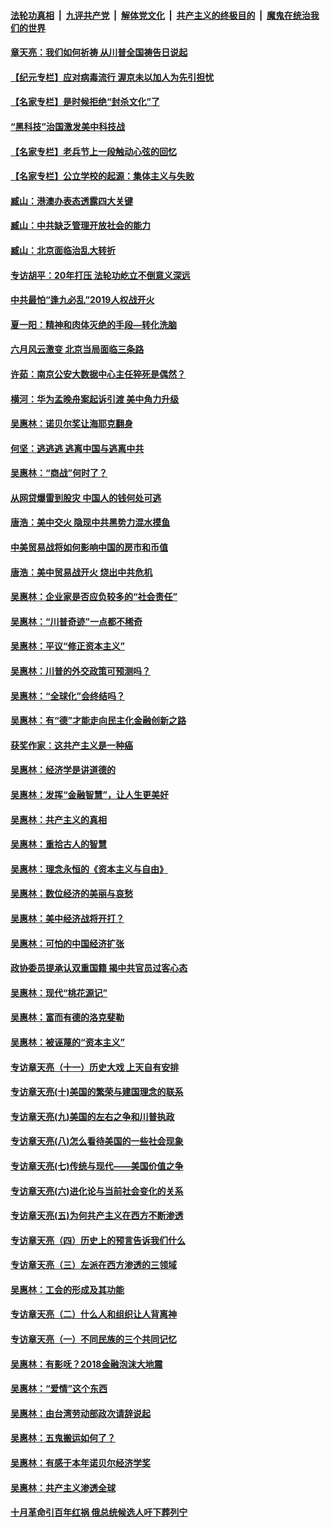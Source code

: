 ####  [法轮功真相](../../../../basic/blob/master/README.md?t=06212131) &nbsp;|&nbsp; [九评共产党](../../../../9ping.md/blob/master/README.md?t=06212131) &nbsp;|&nbsp; [解体党文化](../../../../jtdwh.md/blob/master/README.md?t=06212131)  &nbsp;|&nbsp; [共产主义的终极目的](../../../../gczydzjmd.md/blob/master/README.md?t=06212131) &nbsp;|&nbsp; [魔鬼在统治我们的世界](../../../../mgztzwmdsj.md/blob/master/README.md?t=06212131) 

#### [章天亮：我们如何祈祷 从川普全国祷告日说起](../pages/nsc423/n11944627.md?t=06212131) 

#### [【纪元专栏】应对病毒流行 渥京未以加人为先引担忧](../pages/nsc423/n11875714.md?t=06212131) 

#### [【名家专栏】是时候拒绝“封杀文化”了](../pages/nsc423/n11814093.md?t=06212131) 

#### [“黑科技”治国激发美中科技战](../pages/nsc423/n11638056.md?t=06212131) 

#### [【名家专栏】老兵节上一段触动心弦的回忆](../pages/nsc423/n11646016.md?t=06212131) 

#### [【名家专栏】公立学校的起源：集体主义与失败](../pages/nsc423/n11601833.md?t=06212131) 

#### [臧山：港澳办表态透露四大关键](../pages/nsc423/n11421628.md?t=06212131) 

#### [臧山：中共缺乏管理开放社会的能力](../pages/nsc423/n11407457.md?t=06212131) 

#### [臧山：北京面临治乱大转折](../pages/nsc423/n11406895.md?t=06212131) 

#### [专访胡平：20年打压 法轮功屹立不倒意义深远](../pages/nsc423/n11398800.md?t=06212131) 

#### [中共最怕“逢九必乱”2019人权战开火](../pages/nsc423/n11385248.md?t=06212131) 

#### [夏一阳：精神和肉体灭绝的手段—转化洗脑](../pages/nsc423/n11368250.md?t=06212131) 

#### [六月风云激变 北京当局面临三条路](../pages/nsc423/n11313668.md?t=06212131) 

#### [许茹：南京公安大数据中心主任猝死是偶然？](../pages/nsc423/n11064744.md?t=06212131) 

#### [横河：华为孟晚舟案起诉引渡 美中角力升级](../pages/nsc423/n11027230.md?t=06212131) 

#### [吴惠林：诺贝尔奖让海耶克翻身](../pages/nsc423/n10890049.md?t=06212131) 

#### [何坚：逃逃逃 逃离中国与逃离中共](../pages/nsc423/n10592891.md?t=06212131) 

#### [吴惠林：“商战”何时了？](../pages/nsc423/n10573558.md?t=06212131) 

#### [从网贷爆雷到股灾 中国人的钱何处可逃](../pages/nsc423/n10572800.md?t=06212131) 

#### [唐浩：美中交火 隐现中共黑势力混水摸鱼](../pages/nsc423/n10544040.md?t=06212131) 

#### [中美贸易战将如何影响中国的房市和币值](../pages/nsc423/n10543697.md?t=06212131) 

#### [唐浩：美中贸易战开火 烧出中共危机](../pages/nsc423/n10540126.md?t=06212131) 

#### [吴惠林：企业家是否应负较多的“社会责任”](../pages/nsc423/n10535022.md?t=06212131) 

#### [吴惠林：“川普奇迹”一点都不稀奇](../pages/nsc423/n10512808.md?t=06212131) 

#### [吴惠林：平议“修正资本主义”](../pages/nsc423/n10495724.md?t=06212131) 

#### [吴惠林：川普的外交政策可预测吗？](../pages/nsc423/n10462387.md?t=06212131) 

#### [吴惠林：“全球化”会终结吗？](../pages/nsc423/n10452838.md?t=06212131) 

#### [吴惠林：有“德”才能走向民主化金融创新之路](../pages/nsc423/n10432292.md?t=06212131) 

#### [获奖作家：这共产主义是一种癌](../pages/nsc423/n10431541.md?t=06212131) 

#### [吴惠林：经济学是讲道德的](../pages/nsc423/n10398014.md?t=06212131) 

#### [吴惠林：发挥“金融智慧”，让人生更美好](../pages/nsc423/n10375019.md?t=06212131) 

#### [吴惠林：共产主义的真相](../pages/nsc423/n10351394.md?t=06212131) 

#### [吴惠林：重拾古人的智慧](../pages/nsc423/n10337691.md?t=06212131) 

#### [吴惠林：理念永恒的《资本主义与自由》](../pages/nsc423/n10316274.md?t=06212131) 

#### [吴惠林：数位经济的美丽与哀愁](../pages/nsc423/n10292946.md?t=06212131) 

#### [吴惠林：美中经济战将开打？](../pages/nsc423/n10258825.md?t=06212131) 

#### [吴惠林：可怕的中国经济扩张](../pages/nsc423/n10219147.md?t=06212131) 

#### [政协委员提承认双重国籍 揭中共官员过客心态](../pages/nsc423/n10208809.md?t=06212131) 

#### [吴惠林：现代“桃花源记”](../pages/nsc423/n10185234.md?t=06212131) 

#### [吴惠林：富而有德的洛克斐勒](../pages/nsc423/n10142264.md?t=06212131) 

#### [吴惠林：被诬蔑的“资本主义”](../pages/nsc423/n10124816.md?t=06212131) 

#### [专访章天亮（十一）历史大戏 上天自有安排](../pages/nsc423/n10094905.md?t=06212131) 

#### [专访章天亮(十)美国的繁荣与建国理念的联系](../pages/nsc423/n10094899.md?t=06212131) 

#### [专访章天亮(九)美国的左右之争和川普执政](../pages/nsc423/n10094889.md?t=06212131) 

#### [专访章天亮(八)怎么看待美国的一些社会现象](../pages/nsc423/n10094857.md?t=06212131) 

#### [专访章天亮(七)传统与现代——美国价值之争](../pages/nsc423/n10093140.md?t=06212131) 

#### [专访章天亮(六)进化论与当前社会变化的关系](../pages/nsc423/n10092036.md?t=06212131) 

#### [专访章天亮(五)为何共产主义在西方不断渗透](../pages/nsc423/n10083620.md?t=06212131) 

#### [专访章天亮（四）历史上的预言告诉我们什么](../pages/nsc423/n10083606.md?t=06212131) 

#### [专访章天亮（三）左派在西方渗透的三领域](../pages/nsc423/n10081115.md?t=06212131) 

#### [吴惠林：工会的形成及其功能](../pages/nsc423/n10080633.md?t=06212131) 

#### [专访章天亮（二）什么人和组织让人背离神](../pages/nsc423/n10076637.md?t=06212131) 

#### [专访章天亮（一）不同民族的三个共同记忆](../pages/nsc423/n10074188.md?t=06212131) 

#### [吴惠林：有影呒？2018金融泡沫大地震](../pages/nsc423/n10040534.md?t=06212131) 

#### [吴惠林：“爱情”这个东西](../pages/nsc423/n10019423.md?t=06212131) 

#### [吴惠林：由台湾劳动部政次请辞说起](../pages/nsc423/n9979679.md?t=06212131) 

#### [吴惠林：五鬼搬运如何了？](../pages/nsc423/n9925338.md?t=06212131) 

#### [吴惠林：有感于本年诺贝尔经济学奖](../pages/nsc423/n9871883.md?t=06212131) 

#### [吴惠林：共产主义渗透全球](../pages/nsc423/n9812748.md?t=06212131) 

#### [十月革命引百年红祸 俄总统候选人吁下葬列宁](../pages/nsc423/n9810182.md?t=06212131) 

